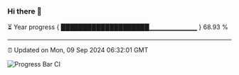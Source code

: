 ### Hi there 👋

⏳ Year progress { ████████████████████▁▁▁▁▁▁▁▁▁▁ } 68.93 %

---

⏰ Updated on Mon, 09 Sep 2024 06:32:01 GMT

![Progress Bar CI](https://github.com/ZhaoGui/ZhaoGui/workflows/Progress%20Bar%20CI/badge.svg)
